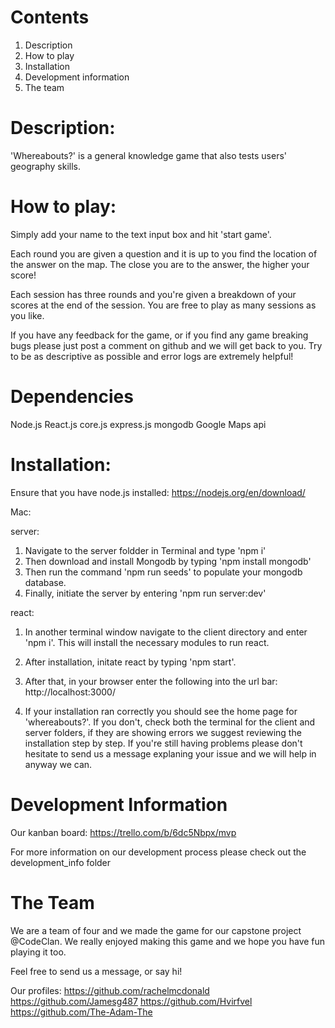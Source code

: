 
# Contents

1. Description
2. How to play
3. Installation
4. Development information
5. The team

# Description:

'Whereabouts?' is a general knowledge game that also tests users' geography skills. 

# How to play:
 Simply add your name to the text input box and hit 'start game'.
 
 Each round you are given a question and it is up to you find the location of the answer on the map. The close you are to the answer, the higher your score!

 Each session has three rounds and you're given a breakdown of your scores at the end of the session. You are free to play as many sessions as you like.

 If you have any feedback for the game, or if you find any game breaking bugs please just post a comment on github and we will get back to you. Try to be as descriptive as possible and error logs are extremely helpful!


# Dependencies
Node.js
React.js
core.js
express.js
mongodb
Google Maps api


# Installation: 
Ensure that you have node.js installed:
https://nodejs.org/en/download/

Mac:

server: 
1. Navigate to the server foldder in Terminal and type 'npm i'
2. Then download and install Mongodb by typing 'npm install mongodb' 
3. Then run the command 'npm run seeds' to populate your mongodb database.
4. Finally, initiate the server by entering 'npm run server:dev' 

react:
1. In another terminal window navigate to the client directory and enter 'npm i'. This will install the necessary modules to run react.

2. After installation, initate react by typing 'npm start'.

3. After that, in your browser enter the following into the url bar: http://localhost:3000/

4. If your installation ran correctly you should see the home page for 'whereabouts?'. If you don't, check both the terminal for the client and server folders, if they are showing errors we suggest reviewing the installation step by step. If you're still having problems please don't hesitate to send us a message explaning your issue and we will help in anyway we can.

# Development Information

Our kanban board:
https://trello.com/b/6dc5Nbpx/mvp

For more information on our development process please check out the development_info folder

# The Team

We are a team of four and we made the game for our capstone project @CodeClan. 
We really enjoyed making this game and we hope you have fun playing it too.

Feel free to send us a message, or say hi! 

Our profiles:
https://github.com/rachelmcdonald
https://github.com/Jamesg487
https://github.com/Hvirfvel
https://github.com/The-Adam-The
